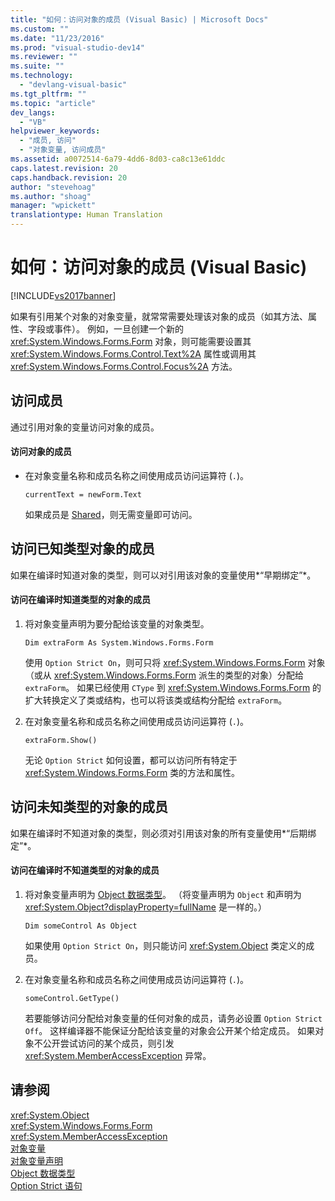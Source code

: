 ```yaml
---
title: "如何：访问对象的成员 (Visual Basic) | Microsoft Docs"
ms.custom: ""
ms.date: "11/23/2016"
ms.prod: "visual-studio-dev14"
ms.reviewer: ""
ms.suite: ""
ms.technology: 
  - "devlang-visual-basic"
ms.tgt_pltfrm: ""
ms.topic: "article"
dev_langs: 
  - "VB"
helpviewer_keywords: 
  - "成员, 访问"
  - "对象变量, 访问成员"
ms.assetid: a0072514-6a79-4dd6-8d03-ca8c13e61ddc
caps.latest.revision: 20
caps.handback.revision: 20
author: "stevehoag"
ms.author: "shoag"
manager: "wpickett"
translationtype: Human Translation
---
```

# 如何：访问对象的成员 (Visual Basic)
[!INCLUDE[vs2017banner](../../../../csharp/includes/vs2017banner.md)]

如果有引用某个对象的对象变量，就常常需要处理该对象的成员（如其方法、属性、字段或事件）。  例如，一旦创建一个新的 <xref:System.Windows.Forms.Form> 对象，则可能需要设置其 <xref:System.Windows.Forms.Control.Text%2A> 属性或调用其 <xref:System.Windows.Forms.Control.Focus%2A> 方法。  
  
## 访问成员  
 通过引用对象的变量访问对象的成员。  
  
#### 访问对象的成员  
  
-   在对象变量名称和成员名称之间使用成员访问运算符 \(`.`\)。  
  
    ```  
    currentText = newForm.Text  
    ```  
  
     如果成员是 [Shared](../../../../visual-basic/language-reference/modifiers/shared.md)，则无需变量即可访问。  
  
## 访问已知类型对象的成员  
 如果在编译时知道对象的类型，则可以对引用该对象的变量使用*“早期绑定”*。  
  
#### 访问在编译时知道类型的对象的成员  
  
1.  将对象变量声明为要分配给该变量的对象类型。  
  
    ```  
    Dim extraForm As System.Windows.Forms.Form   
    ```  
  
     使用 `Option Strict On`，则可只将 <xref:System.Windows.Forms.Form> 对象（或从 <xref:System.Windows.Forms.Form> 派生的类型的对象）分配给 `extraForm`。  如果已经使用 `CType` 到 <xref:System.Windows.Forms.Form> 的扩大转换定义了类或结构，也可以将该类或结构分配给 `extraForm`。  
  
2.  在对象变量名称和成员名称之间使用成员访问运算符 \(`.`\)。  
  
    ```  
    extraForm.Show()  
    ```  
  
     无论 `Option Strict` 如何设置，都可以访问所有特定于 <xref:System.Windows.Forms.Form> 类的方法和属性。  
  
## 访问未知类型的对象的成员  
 如果在编译时不知道对象的类型，则必须对引用该对象的所有变量使用*“后期绑定”*。  
  
#### 访问在编译时不知道类型的对象的成员  
  
1.  将对象变量声明为 [Object 数据类型](../../../../visual-basic/language-reference/data-types/object-data-type.md)。  （将变量声明为 `Object` 和声明为 <xref:System.Object?displayProperty=fullName> 是一样的。）  
  
    ```  
    Dim someControl As Object   
    ```  
  
     如果使用 `Option Strict On`，则只能访问 <xref:System.Object> 类定义的成员。  
  
2.  在对象变量名称和成员名称之间使用成员访问运算符 \(`.`\)。  
  
    ```  
    someControl.GetType()  
    ```  
  
     若要能够访问分配给对象变量的任何对象的成员，请务必设置 `Option Strict Off`。  这样编译器不能保证分配给该变量的对象会公开某个给定成员。  如果对象不公开尝试访问的某个成员，则引发 <xref:System.MemberAccessException> 异常。  
  
## 请参阅  
 <xref:System.Object>   
 <xref:System.Windows.Forms.Form>   
 <xref:System.MemberAccessException>   
 [对象变量](../../../../visual-basic/programming-guide/language-features/variables/object-variables.md)   
 [对象变量声明](../../../../visual-basic/programming-guide/language-features/variables/object-variable-declaration.md)   
 [Object 数据类型](../../../../visual-basic/language-reference/data-types/object-data-type.md)   
 [Option Strict 语句](../../../../visual-basic/language-reference/statements/option-strict-statement.md)